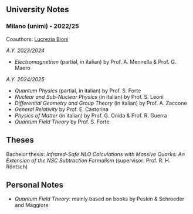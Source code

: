 ## University Notes

### Milano (unimi) - 2022/25

Coauthors: [Lucrezia Bioni](https://github.com/LucreziaBioni)

*A.Y. 2023/2024*
- _Electromagnetism_ (partial, in italian) by Prof. A. Mennella & Prof. G. Maero

*A.Y. 2024/2025*
- _Quantum Physics_ (partial, in italian) by Prof. S. Forte
- _Nuclear and Sub-Nuclear Physics_ (in italian) by Prof. S. Leoni
- _Differential Geometry and Group Theory_ (in italian) by Prof. A. Zaccone
- _General Relativity_ by Prof. E. Castorina
- _Physics of Matter_ (in italian) by Prof. G. Onida & Prof. R. Guerra
- _Quantum Field Theory_ by Prof. S. Forte

## Theses

Bachelor thesis: _Infrared-Safe NLO Calculations with Massive Quarks: An Extension of the NSC Subtraction Formalism_ (supervisor: Prof. R. H. Röntsch)

## Personal Notes

- _Quantum Field Theory_: mainly based on books by Peskin & Schroeder and Maggiore
